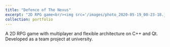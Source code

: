 ```yaml
---
title: "Defence of The Nexus"
excerpt: "2D RPG game<br/><img src='/images/photo_2020-05-19_00-23-18.jpg'>"
collection: portfolio
---
```


A 2D RPG game with multiplayer and flexible architecture on C++ and Qt. Developed as a team project at university.